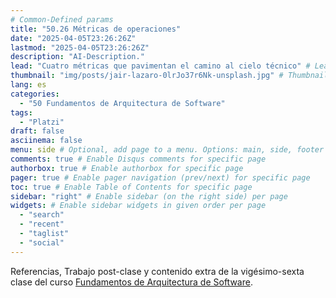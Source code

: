 ```yaml
---
# Common-Defined params
title: "50.26 Métricas de operaciones"
date: "2025-04-05T23:26:26Z"
lastmod: "2025-04-05T23:26:26Z"
description: "AI-Description."
lead: "Cuatro métricas que pavimentan el camino al cielo técnico" # Lead text
thumbnail: "img/posts/jair-lazaro-0lrJo37r6Nk-unsplash.jpg" # Thumbnail image
lang: es
categories:
  - "50 Fundamentos de Arquitectura de Software"
tags:
  - "Platzi"
draft: false
asciinema: false
menu: side # Optional, add page to a menu. Options: main, side, footer
comments: true # Enable Disqus comments for specific page
authorbox: true # Enable authorbox for specific page
pager: true # Enable pager navigation (prev/next) for specific page
toc: true # Enable Table of Contents for specific page
sidebar: "right" # Enable sidebar (on the right side) per page
widgets: # Enable sidebar widgets in given order per page
  - "search"
  - "recent"
  - "taglist"
  - "social"
---
```


Referencias, Trabajo post-clase y contenido extra de la vigésimo-sexta clase del curso [Fundamentos de Arquitectura de Software](https://platzi.com/). 

<!--more-->

